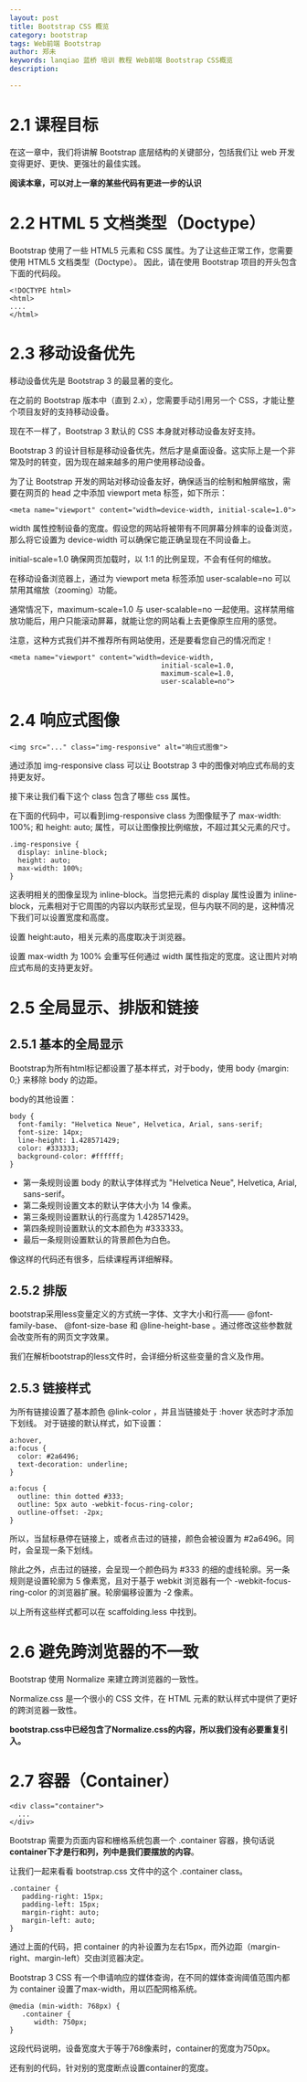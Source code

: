 ```yaml
---
layout: post
title: Bootstrap CSS 概览
category: bootstrap
tags: Web前端 Bootstrap 
author: 郑未
keywords: lanqiao 蓝桥 培训 教程 Web前端 Bootstrap CSS概览
description:

---
```


# 2.1 课程目标
在这一章中，我们将讲解 Bootstrap 底层结构的关键部分，包括我们让 web 开发变得更好、更快、更强壮的最佳实践。

**阅读本章，可以对上一章的某些代码有更进一步的认识**

# 2.2 HTML 5 文档类型（Doctype）
Bootstrap 使用了一些 HTML5 元素和 CSS 属性。为了让这些正常工作，您需要使用 HTML5 文档类型（Doctype）。 因此，请在使用 Bootstrap 项目的开头包含下面的代码段。

```
<!DOCTYPE html>
<html>
....
</html>
```

# 2.3 移动设备优先

移动设备优先是 Bootstrap 3 的最显著的变化。

在之前的 Bootstrap 版本中（直到 2.x），您需要手动引用另一个 CSS，才能让整个项目友好的支持移动设备。

现在不一样了，Bootstrap 3 默认的 CSS 本身就对移动设备友好支持。

Bootstrap 3 的设计目标是移动设备优先，然后才是桌面设备。这实际上是一个非常及时的转变，因为现在越来越多的用户使用移动设备。

为了让 Bootstrap 开发的网站对移动设备友好，确保适当的绘制和触屏缩放，需要在网页的 head 之中添加 viewport meta 标签，如下所示：

```
<meta name="viewport" content="width=device-width, initial-scale=1.0">
```

width 属性控制设备的宽度。假设您的网站将被带有不同屏幕分辨率的设备浏览，那么将它设置为 device-width 可以确保它能正确呈现在不同设备上。

initial-scale=1.0 确保网页加载时，以 1:1 的比例呈现，不会有任何的缩放。

在移动设备浏览器上，通过为 viewport meta 标签添加 user-scalable=no 可以禁用其缩放（zooming）功能。

通常情况下，maximum-scale=1.0 与 user-scalable=no 一起使用。这样禁用缩放功能后，用户只能滚动屏幕，就能让您的网站看上去更像原生应用的感觉。

注意，这种方式我们并不推荐所有网站使用，还是要看您自己的情况而定！

```
<meta name="viewport" content="width=device-width, 
                                     initial-scale=1.0, 
                                     maximum-scale=1.0, 
                                     user-scalable=no">
```

#  2.4 响应式图像

```
<img src="..." class="img-responsive" alt="响应式图像">
```

通过添加 img-responsive class 可以让 Bootstrap 3 中的图像对响应式布局的支持更友好。

接下来让我们看下这个 class 包含了哪些 css 属性。

在下面的代码中，可以看到img-responsive class 为图像赋予了 max-width: 100%; 和 height: auto; 属性，可以让图像按比例缩放，不超过其父元素的尺寸。

```
.img-responsive {
  display: inline-block;
  height: auto;
  max-width: 100%;
}
```

这表明相关的图像呈现为 inline-block。当您把元素的 display 属性设置为 inline-block，元素相对于它周围的内容以内联形式呈现，但与内联不同的是，这种情况下我们可以设置宽度和高度。

设置 height:auto，相关元素的高度取决于浏览器。

设置 max-width 为 100% 会重写任何通过 width 属性指定的宽度。这让图片对响应式布局的支持更友好。

# 2.5 全局显示、排版和链接

## 2.5.1 基本的全局显示

Bootstrap为所有html标记都设置了基本样式，对于body，使用 body {margin: 0;} 来移除 body 的边距。

body的其他设置：

```
body {
  font-family: "Helvetica Neue", Helvetica, Arial, sans-serif;
  font-size: 14px;
  line-height: 1.428571429;
  color: #333333;
  background-color: #ffffff;
}
```

- 第一条规则设置 body 的默认字体样式为 "Helvetica Neue", Helvetica, Arial, sans-serif。
- 第二条规则设置文本的默认字体大小为 14 像素。
- 第三条规则设置默认的行高度为 1.428571429。
- 第四条规则设置默认的文本颜色为 #333333。
- 最后一条规则设置默认的背景颜色为白色。

像这样的代码还有很多，后续课程再详细解释。


## 2.5.2 排版

bootstrap采用less变量定义的方式统一字体、文字大小和行高—— @font-family-base、 @font-size-base 和 @line-height-base 。通过修改这些参数就会改变所有的网页文字效果。

我们在解析bootstrap的less文件时，会详细分析这些变量的含义及作用。

## 2.5.3 链接样式

为所有链接设置了基本颜色 @link-color ，并且当链接处于 :hover 状态时才添加下划线。
对于链接的默认样式，如下设置：

```
a:hover,
a:focus {
  color: #2a6496;
  text-decoration: underline;
}

a:focus {
  outline: thin dotted #333;
  outline: 5px auto -webkit-focus-ring-color;
  outline-offset: -2px;
}
```

所以，当鼠标悬停在链接上，或者点击过的链接，颜色会被设置为 #2a6496。同时，会呈现一条下划线。

除此之外，点击过的链接，会呈现一个颜色码为 #333 的细的虚线轮廓。另一条规则是设置轮廓为 5 像素宽，且对于基于 webkit 浏览器有一个 -webkit-focus-ring-color 的浏览器扩展。轮廓偏移设置为 -2 像素。

以上所有这些样式都可以在 scaffolding.less 中找到。

# 2.6 避免跨浏览器的不一致

Bootstrap 使用 Normalize 来建立跨浏览器的一致性。

Normalize.css 是一个很小的 CSS 文件，在 HTML 元素的默认样式中提供了更好的跨浏览器一致性。

**bootstrap.css中已经包含了Normalize.css的内容，所以我们没有必要重复引入。**

# 2.7 容器（Container）

```
<div class="container">
  ...
</div>
```

Bootstrap 需要为页面内容和栅格系统包裹一个 .container 容器，换句话说**container下才是行和列，列中是我们要摆放的内容**。

让我们一起来看看 
bootstrap.css 文件中的这个 .container class。

```
.container {
   padding-right: 15px;
   padding-left: 15px;
   margin-right: auto;
   margin-left: auto;
}
```

通过上面的代码，把 container 的内补设置为左右15px，而外边距（margin-right、margin-left）交由浏览器决定。

Bootstrap 3 CSS 有一个申请响应的媒体查询，在不同的媒体查询阈值范围内都为 container 设置了max-width，用以匹配网格系统。

```
@media (min-width: 768px) {
   .container {
      width: 750px;
}
```

这段代码说明，设备宽度大于等于768像素时，container的宽度为750px。

还有别的代码，针对别的宽度断点设置container的宽度。

